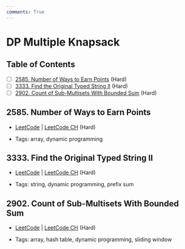 ```yaml
---
comments: True
---
```


# DP Multiple Knapsack

## Table of Contents

- [ ] [2585. Number of Ways to Earn Points](https://leetcode.cn/problems/number-of-ways-to-earn-points/) (Hard)
- [ ] [3333. Find the Original Typed String II](https://leetcode.cn/problems/find-the-original-typed-string-ii/) (Hard)
- [ ] [2902. Count of Sub-Multisets With Bounded Sum](https://leetcode.cn/problems/count-of-sub-multisets-with-bounded-sum/) (Hard)

## 2585. Number of Ways to Earn Points

-   [LeetCode](https://leetcode.com/problems/number-of-ways-to-earn-points/) | [LeetCode CH](https://leetcode.cn/problems/number-of-ways-to-earn-points/) (Hard)

-   Tags: array, dynamic programming
## 3333. Find the Original Typed String II

-   [LeetCode](https://leetcode.com/problems/find-the-original-typed-string-ii/) | [LeetCode CH](https://leetcode.cn/problems/find-the-original-typed-string-ii/) (Hard)

-   Tags: string, dynamic programming, prefix sum
## 2902. Count of Sub-Multisets With Bounded Sum

-   [LeetCode](https://leetcode.com/problems/count-of-sub-multisets-with-bounded-sum/) | [LeetCode CH](https://leetcode.cn/problems/count-of-sub-multisets-with-bounded-sum/) (Hard)

-   Tags: array, hash table, dynamic programming, sliding window
